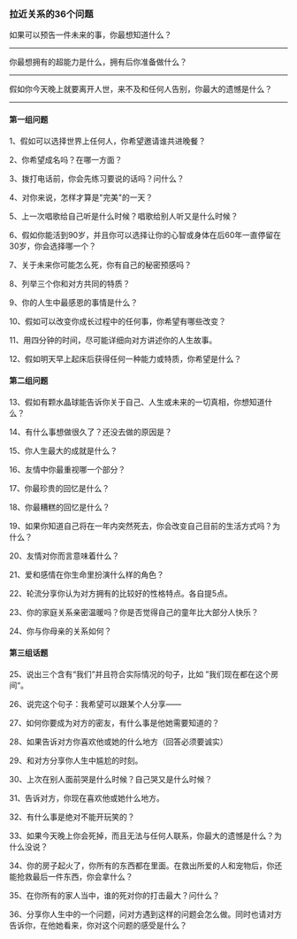 ### 拉近关系的36个问题

如果可以预告一件未来的事，你最想知道什么？

----
你最想拥有的超能力是什么，拥有后你准备做什么？

----
假如你今天晚上就要离开人世，来不及和任何人告别，你最大的遗憾是什么？

----

#### 第一组问题

1、假如可以选择世界上任何人，你希望邀请谁共进晚餐？

2、你希望成名吗？在哪一方面？

3、拨打电话前，你会先练习要说的话吗？问什么？

4、对你来说，怎样才算是"完美"的一天？

5、上一次唱歌给自己听是什么时候？唱歌给别人听又是什么时候？

6、假如你能活到90岁，并且你可以选择让你的心智或身体在后60年一直停留在30岁，你会选择哪一个？

7、关于未来你可能怎么死，你有自己的秘密预感吗？

8、列举三个你和对方共同的特质？

9、你的人生中最感恩的事情是什么？

10、假如可以改变你成长过程中的任何事，你希望有哪些改变？

11、用四分钟的时间，尽可能详细向对方讲述你的人生故事。

12、假如明天早上起床后获得任何一种能力或特质，你希望是什么？

#### 第二组问题

13、假如有颗水晶球能告诉你关于自己、人生或未来的一切真相，你想知道什么？

14、有什么事想做很久了？还没去做的原因是？

15、你人生最大的成就是什么？

16、友情中你最重视哪一个部分？

17、你最珍贵的回忆是什么？

18、你最糟糕的回忆是什么？

19、如果你知道自己将在一年内突然死去，你会改变自己目前的生活方式吗？为什么？

20、友情对你而言意味着什么？

21、爱和感情在你生命里扮演什么样的角色？

22、轮流分享你认为对方拥有的比较好的性格特点。各自提5点。

23、你的家庭关系亲密温暖吗？你是否觉得自己的童年比大部分人快乐？

24、你与你母亲的关系如何？

#### 第三组话题

25、说出三个含有“我们”并且符合实际情况的句子，比如 ”我们现在都在这个房间“。

26、说完这个句子：我希望可以跟某个人分享——

27、如何你要成为对方的密友，有什么事是他她需要知道的？

28、如果告诉对方你喜欢他或她的什么地方（回答必须要诚实）

29、和对方分享你人生中尴尬的时刻。

30、上次在别人面前哭是什么时候？自己哭又是什么时候？

31、告诉对方，你现在喜欢他或她什么地方。

32、有什么事是绝对不能开玩笑的？

33、如果今天晚上你会死掉，而且无法与任何人联系，你最大的遗憾是什么？为什么没说？

34、你的房子起火了，你所有的东西都在里面。在救出所爱的人和宠物后，你还能抢救最后一件东西，你会拿什么？

35、在你所有的家人当中，谁的死对你的打击最大？问什么？

36、分享你人生中的一个问题，问对方遇到这样的问题会怎么做。同时也请对方告诉你，在他她看来，你对这个问题的感受是什么？